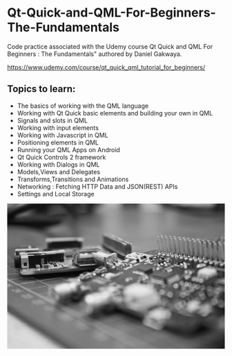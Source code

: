 # Qt-Quick-and-QML-For-Beginners-The-Fundamentals
Code practice associated with the Udemy course Qt Quick and QML For Beginners : The Fundamentals"  authored by Daniel Gakwaya.

https://www.udemy.com/course/qt_quick_qml_tutorial_for_beginners/

## Topics to learn:

* The basics of working with the QML language
* Working with Qt Quick basic elements and building your own in QML
* Signals and slots in QML
* Working with input elements
* Working with Javascript in QML
* Positioning elements in QML
* Running your QML Apps on Android
* Qt Quick Controls 2 framework
* Working with Dialogs in QML
* Models,Views and Delegates
* Transforms,Transitions and Animations
* Networking : Fetching HTTP Data and JSON(REST) APIs
* Settings and Local Storage

![landing](/LANDING.jpg)

